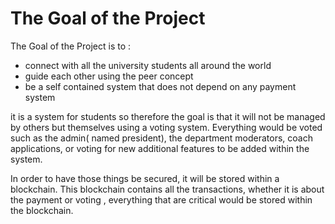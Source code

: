 # The Goal of the Project

The Goal of the Project is to :

- connect with all the university students all around the world
- guide each other using the peer concept
- be a self contained system that does not depend on any payment system

it is a system for students so therefore the goal is that it will not be managed by others but themselves using a voting system. Everything would be voted such as the admin( named president), the department moderators, coach applications, or voting for new additional features to be added within the system.

In order to have those things be secured, it will be stored within a blockchain. This blockchain contains all the transactions, whether it is about the payment or voting , everything that are critical would be stored within the blockchain.